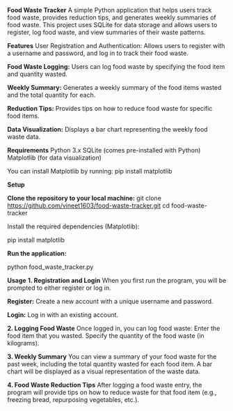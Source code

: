 **Food Waste Tracker**
A simple Python application that helps users track food waste, provides reduction tips, and generates weekly summaries of food waste. This project uses SQLite for data storage and allows users to register, log food waste, and view summaries of their waste patterns.

**Features**
User Registration and Authentication: Allows users to register with a username and password, and log in to track their food waste.

**Food Waste Logging:** Users can log food waste by specifying the food item and quantity wasted.

**Weekly Summary:** Generates a weekly summary of the food items wasted and the total quantity for each.

**Reduction Tips:** Provides tips on how to reduce food waste for specific food items.

**Data Visualization:** Displays a bar chart representing the weekly food waste data.

**Requirements**
Python 3.x
SQLite (comes pre-installed with Python)
Matplotlib (for data visualization)

You can install Matplotlib by running:
    pip install matplotlib
    
**Setup**

**Clone the repository to your local machine:**
git clone https://github.com/vineet1603/food-waste-tracker.git
cd food-waste-tracker

Install the required dependencies (Matplotlib):

pip install matplotlib

**Run the application:**

python food_waste_tracker.py

**Usage**
**1. Registration and Login**
When you first run the program, you will be prompted to either register or log in.

**Register:** Create a new account with a unique username and password.

**Login:** Log in with an existing account.

**2. Logging Food Waste**
    Once logged in, you can log food waste:
    Enter the food item that you wasted.
    Specify the quantity of the food waste (in kilograms).

**3. Weekly Summary**
You can view a summary of your food waste for the past week, including the total quantity wasted for each food item. A bar chart will be displayed as a visual representation of the waste data.

**4. Food Waste Reduction Tips**
After logging a food waste entry, the program will provide tips on how to reduce waste for that food item (e.g., freezing bread, repurposing vegetables, etc.).

